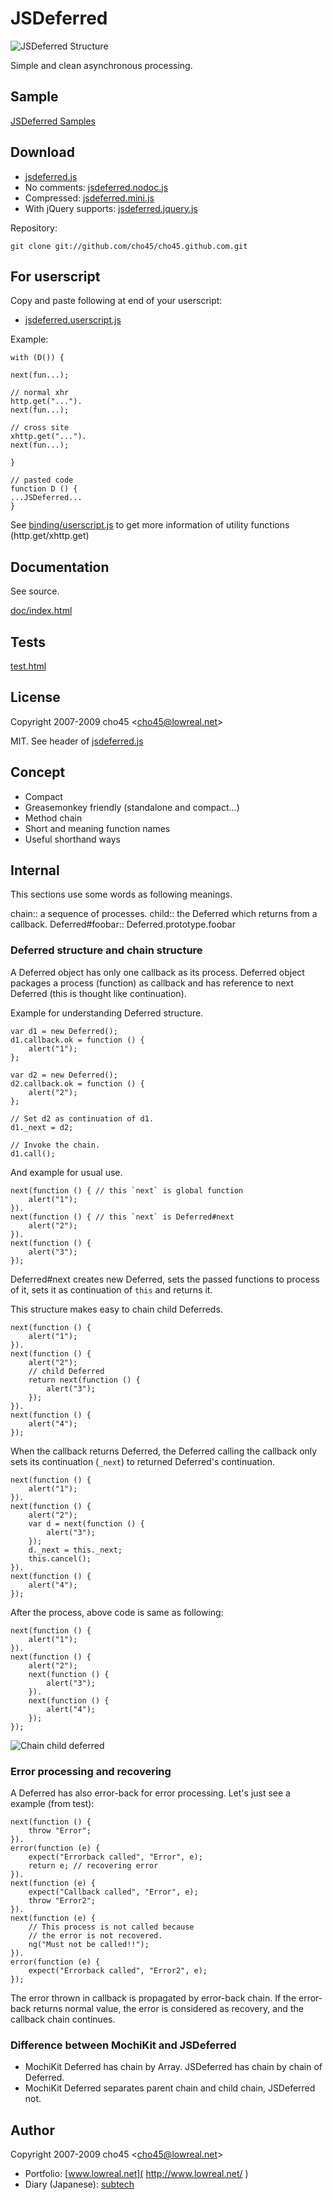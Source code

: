 JSDeferred
==========

![JSDeferred Structure]( http://f.hatena.ne.jp/images/fotolife/c/cho45/20071208/20071208021643.png )

Simple and clean asynchronous processing.


Sample
------

[JSDeferred Samples]( http://cho45.github.com/jsdeferred-sample.html )


Download
--------

 * [jsdeferred.js]( http://github.com/cho45/jsdeferred/raw/master/jsdeferred.js )
 * No comments: [jsdeferred.nodoc.js]( http://github.com/cho45/jsdeferred/raw/master/jsdeferred.nodoc.js )
 * Compressed: [jsdeferred.mini.js]( http://github.com/cho45/jsdeferred/raw/master/jsdeferred.mini.js )
 * With jQuery supports: [jsdeferred.jquery.js]( http://github.com/cho45/jsdeferred/raw/master/jsdeferred.jquery.js )

Repository:

	git clone git://github.com/cho45/cho45.github.com.git

For userscript
--------------

Copy and paste following at end of your userscript:

 * [jsdeferred.userscript.js]( http://github.com/cho45/jsdeferred/raw/master/jsdeferred.userscript.js )

Example:

	with (D()) {
	
	next(fun...);
	
	// normal xhr
	http.get("...").
	next(fun...);
	
	// cross site
	xhttp.get("...").
	next(fun...);
	
	}
	
	// pasted code
	function D () {
	...JSDeferred...
	}

See [binding/userscript.js]( http://github.com/cho45/jsdeferred/raw/master/binding/userscript.js )
to get more information of utility functions (http.get/xhttp.get)

Documentation
-------------

See source.

[doc/index.html]( http://cho45.github.com/jsdeferred-doc.html )

Tests
-----

[test.html]( http://cho45.github.com/jsdeferred-test.html )

License
-------

Copyright 2007-2009 cho45 &lt;cho45@lowreal.net&gt;

MIT. See header of [jsdeferred.js]( http://github.com/cho45/jsdeferred/raw/master/jsdeferred.js )

Concept
-------

 * Compact
 * Greasemonkey friendly (standalone and compact...)
 * Method chain
 * Short and meaning function names
 * Useful shorthand ways

Internal
--------

This sections use some words as following meanings.

 chain::
    a sequence of processes.
 child::
    the Deferred which returns from a callback.
 Deferred#foobar::
    Deferred.prototype.foobar

### Deferred structure and chain structure ###

A Deferred object has only one callback as its process. Deferred object packages a process (function) as callback and has reference to next Deferred (this is thought like continuation).

Example for understanding Deferred structure.

	var d1 = new Deferred();
	d1.callback.ok = function () {
		alert("1");
	};
	
	var d2 = new Deferred();
	d2.callback.ok = function () {
		alert("2");
	};
	
	// Set d2 as continuation of d1.
	d1._next = d2;
	
	// Invoke the chain.
	d1.call();

And example for usual use.

	next(function () { // this `next` is global function
		alert("1");
	}).
	next(function () { // this `next` is Deferred#next
		alert("2");
	}).
	next(function () {
		alert("3");
	});

Deferred#next creates new Deferred, sets the passed functions to process of it, sets it as continuation of `this` and returns it.


This structure makes easy to chain child Deferreds.

	next(function () {
		alert("1");
	}).
	next(function () {
		alert("2");
		// child Deferred
		return next(function () {
			alert("3");
		});
	}).
	next(function () {
		alert("4");
	});

When the callback returns Deferred, the Deferred calling the callback only sets its continuation (`_next`) to returned Deferred's continuation.

	next(function () {
		alert("1");
	}).
	next(function () {
		alert("2");
		var d = next(function () {
			alert("3");
		});
		d._next = this._next;
		this.cancel();
	}).
	next(function () {
		alert("4");
	});

After the process, above code is same as following:

	next(function () {
		alert("1");
	}).
	next(function () {
		alert("2");
		next(function () {
			alert("3");
		}).
		next(function () {
			alert("4");
		});
	});

![Chain child deferred]( http://f.hatena.ne.jp/images/fotolife/c/cho45/20071207/20071207014817.png )

### Error processing and recovering ###

A Deferred has also error-back for error processing. Let's just see a example (from test):

	next(function () {
		throw "Error";
	}).
	error(function (e) {
		expect("Errorback called", "Error", e);
		return e; // recovering error
	}).
	next(function (e) {
		expect("Callback called", "Error", e);
		throw "Error2";
	}).
	next(function (e) {
		// This process is not called because
		// the error is not recovered.
		ng("Must not be called!!");
	}).
	error(function (e) {
		expect("Errorback called", "Error2", e);
	});

The error thrown in callback is propagated by error-back chain. If the error-back returns normal value, the error is considered as recovery, and the callback chain continues.

### Difference between MochiKit and JSDeferred ###

 * MochiKit Deferred has chain by Array. JSDeferred has chain by chain of Deferred.
 * MochiKit Deferred separates parent chain and child chain, JSDeferred not.


Author
-------

Copyright 2007-2009 cho45 &lt;cho45@lowreal.net&gt;

 * Portfolio: [www.lowreal.net]( http://www.lowreal.net/ )
 * Diary (Japanese): [subtech]( http://subtech.g.hatena.ne.jp/cho45/ )

